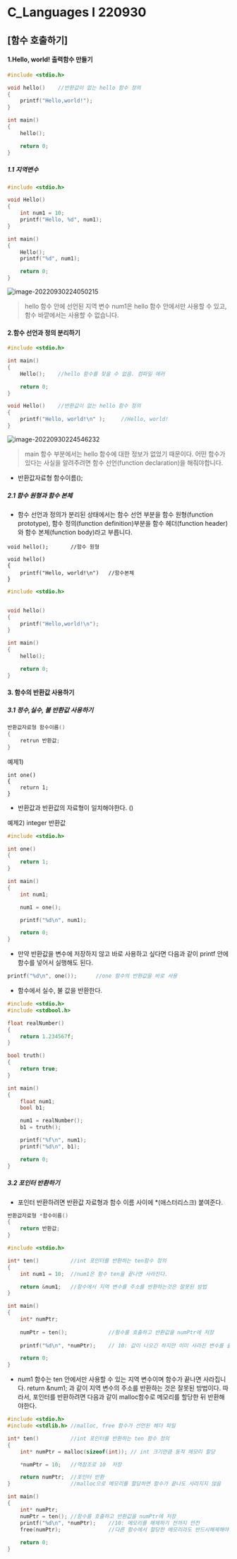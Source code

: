 # C_Languages l 220930

## [함수 호출하기]



#### 1.Hello, world! 출력함수 만들기

```c
#include <stdio.h>

void hello()	//반환값이 없는 hello 함수 정의
{
	printf("Hello,world!");
}

int main()
{
	hello();

	return 0;
}
```

##### 1.1 지역변수

```c
#include <stdio.h>

void Hello()
{
	int num1 = 10;
	printf("Hello, %d", num1);
}

int main()
{
	Hello();
	printf("%d", num1);

	return 0;
}
```

![image-20220930224050215](https://github.com/jinsirie/TIL/blob/17869bc9755d41e68bc3ec4f59bb7cf9022f1014/img/image-20220930224050215.png)

> hello 함수 안에 선언된 지역 변수 num1은 hello 함수 안에서만 사용할 수 있고, 함수 바깥에서는 사용할 수 없습니다. 



#### 2.함수 선언과 정의 분리하기

```c
#include <stdio.h>

int main()
{
	Hello();	//hello 함수를 찾을 수 없음. 컴파일 에러

	return 0;
}

void Hello()	//반환값이 없는 hello 함수 정의
{
	printf("Hello, world!\n" );		//Hello, world!
}
```

![image-20220930224546232](https://github.com/jinsirie/TIL/blob/17869bc9755d41e68bc3ec4f59bb7cf9022f1014/img/image-20220930224546232.png)

> main 함수 부분에서는 hello 함수에 대한 정보가 없었기 때문이다. 어떤 함수가 있다는 사실을 알려주려면 함수 선언(function declaration)을 해줘야합니다.

- 반환값자료형 함수이름();



##### 2.1 함수 원형과 함수 본체

- 함수 선언과 정의가 분리된 상태에서는 함수 선언 부분을 함수 원형(function prototype), 함수 정의(function definition)부분을 함수 헤더(function header)와 함수 본체(function body)라고 부릅니다.



```
void hello();		//함수 원형

void hello()
{
	printf("Hello, world!\n")	//함수본체
}
```

```c
#include <stdio.h>


void hello()
{
	printf("Hello,world!\n");
}

int main()
{
	hello();

	return 0;
}
```



#### 3. 함수의 반환값 사용하기

##### 3.1 정수,실수, 불 반환값 사용하기

```c
반환값자료형 함수이름()
{
	retrun 반환값;
}
```



예제1)

```
int one()
{
	return 1;
}
```

- 반환값과 반환값의 자료형이 일치해야한다. ()



예제2) integer 반환값

```c
#include <stdio.h>

int one()
{
	return 1;
}

int main()
{
	int num1;

	num1 = one();

	printf("%d\n", num1);

	return 0;
}
```

- 만약 반환값을 변수에 저장하지 않고 바로 사용하고 싶다면 다음과 같이 printf 안에 함수를 넣어서 실행해도 된다.

```c
printf("%d\n", one());		//one 함수의 반환값을 바로 사용
```

- 함수에서 실수, 불 값을 반환한다.

```c
#include <stdio.h>
#include <stdbool.h>

float realNumber()
{
	return 1.234567f;
}

bool truth()
{
	return true;
}

int main()
{
	float num1;
	bool b1;

	num1 = realNumber();
	b1 = truth();

	printf("%f\n", num1);
	printf("%d\n", b1);

	return 0;
}
```



##### 3.2 포인터 반환하기

- 포인터 반환하려면 반환값 자료형과 함수 이름 사이에 *(애스터리스크) 붙여준다.

```c
반환값자료형 *함수이름()
{
	return 반환값;
}
```



```c
#include <stdio.h>

int* ten()			//int 포인터를 반환하는 ten함수 정의
{
	int num1 = 10;	//num1은 함수 ten을 끝나면 사라진다.

	return &num1;	//함수에서 지역 변수를 주소를 반환하는것은 잘못된 방법
}

int main()
{
	int* numPtr;
	
	numPtr = ten();				//함수를 호출하고 반환값을 numPtr에 저장
	
	printf("%d\n", *numPtr);	// 10: 값이 나오긴 하지만 이미 사라진 변수를 출력하고 있음

	return 0;
}
```

- num1 함수는 ten 안에서만 사용할 수 있는 지역 변수이며 함수가 끝나면 사라집니다. return  &num1; 과 같이  지역 변수의 주소를 반환하는 것은 잘못된 방법이다. 따라서, 포인터를 반환하려면 다음과 같이 malloc함수로 메모리를 할당한 뒤 반환해야한다.







```c
#include <stdio.h>
#include <stdlib.h>	//malloc, free 함수가 선언된 헤더 파일

int* ten()			//int 포인터를 반환하는 ten 함수 정의
{
	int* numPtr = malloc(sizeof(int)); // int 크기만큼 동적 메모리 할당

	*numPtr = 10;	//역참조로 10  저장

	return numPtr;	//포인터 반환
}					//malloc으로 메모리를 할당하면 함수가 끝나도 사라지지 않음

int main()
{
	int* numPtr;
	numPtr = ten();	//함수를 호출하고 반환값을 numPtr에 저장
	printf("%d\n", *numPtr);	//10: 메모리를 해제하기 전까지 안전
	free(numPtr);				//다른 함수에서 할당한 메모리라도 반드시해제해야함
    
	return 0;
}
```

